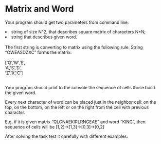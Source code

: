 <h1>Matrix and Word</h1>

Your program should get two parameters from command line:

<li>string of size N^2, that describes square matrix of characters N*N;</li>

<li>string that describes given word.</li>
<br>
The first string is converting to matrix using the following rule. String “QWEASDZXC” forms the matrix:
<br>
<br>
[‘Q’,’W’,’E’,
<br>
‘A’,’S’,’D’,
<br>
‘Z’,’X’,’C’]
<br>
<br>

Your program should print to the console the sequence of cells those build the given word.

Every next character of word can be placed just in the neighbor cell: on the top, on the bottom, on the left or on the right from the cell with previous character.

E.g. if it is given matrix “QLGNAEKIRLRNGEAE” and word “KING”, then sequence of cells will be [1,2]->[1,3]->[0,3]->[0,2]

After solving the task test it carefully with different examples.